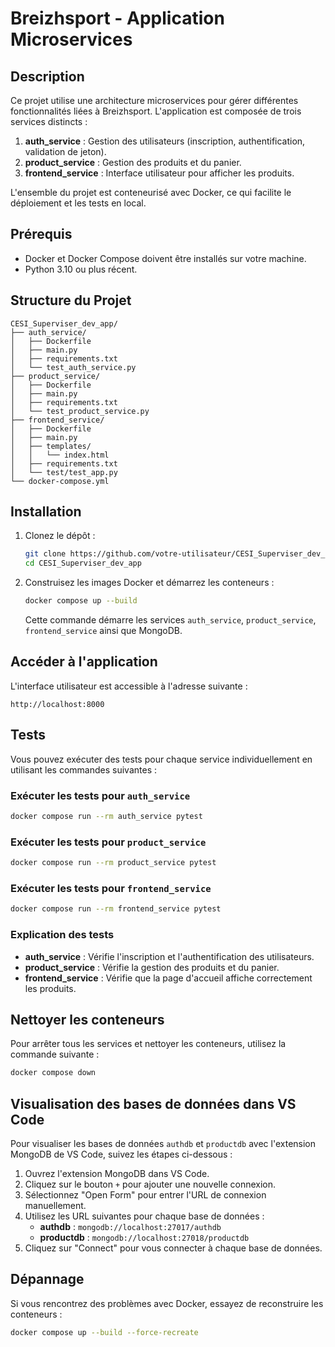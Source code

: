 # Breizhsport - Application Microservices

## Description

Ce projet utilise une architecture microservices pour gérer différentes fonctionnalités liées à Breizhsport. L'application est composée de trois services distincts :

1. **auth_service** : Gestion des utilisateurs (inscription, authentification, validation de jeton).
2. **product_service** : Gestion des produits et du panier.
3. **frontend_service** : Interface utilisateur pour afficher les produits.

L'ensemble du projet est conteneurisé avec Docker, ce qui facilite le déploiement et les tests en local.

## Prérequis

- Docker et Docker Compose doivent être installés sur votre machine.
- Python 3.10 ou plus récent.

## Structure du Projet

```
CESI_Superviser_dev_app/
├── auth_service/
│   ├── Dockerfile
│   ├── main.py
│   ├── requirements.txt
│   └── test_auth_service.py
├── product_service/
│   ├── Dockerfile
│   ├── main.py
│   ├── requirements.txt
│   └── test_product_service.py
├── frontend_service/
│   ├── Dockerfile
│   ├── main.py
│   ├── templates/
│   │   └── index.html
│   ├── requirements.txt
│   └── test/test_app.py
└── docker-compose.yml
```

## Installation

1. Clonez le dépôt :

   ```bash
   git clone https://github.com/votre-utilisateur/CESI_Superviser_dev_app.git
   cd CESI_Superviser_dev_app
   ```

2. Construisez les images Docker et démarrez les conteneurs :

   ```bash
   docker compose up --build
   ```

   Cette commande démarre les services `auth_service`, `product_service`, `frontend_service` ainsi que MongoDB.

## Accéder à l'application

L'interface utilisateur est accessible à l'adresse suivante :

```
http://localhost:8000
```

## Tests

Vous pouvez exécuter des tests pour chaque service individuellement en utilisant les commandes suivantes :

### Exécuter les tests pour `auth_service`

```bash
docker compose run --rm auth_service pytest
```

### Exécuter les tests pour `product_service`

```bash
docker compose run --rm product_service pytest
```

### Exécuter les tests pour `frontend_service`

```bash
docker compose run --rm frontend_service pytest
```

### Explication des tests

- **auth_service** : Vérifie l'inscription et l'authentification des utilisateurs.
- **product_service** : Vérifie la gestion des produits et du panier.
- **frontend_service** : Vérifie que la page d'accueil affiche correctement les produits.

## Nettoyer les conteneurs

Pour arrêter tous les services et nettoyer les conteneurs, utilisez la commande suivante :

```bash
docker compose down
```

## Visualisation des bases de données dans VS Code

Pour visualiser les bases de données `authdb` et `productdb` avec l'extension MongoDB de VS Code, suivez les étapes ci-dessous :

1. Ouvrez l'extension MongoDB dans VS Code.
2. Cliquez sur le bouton `+` pour ajouter une nouvelle connexion.
3. Sélectionnez "Open Form" pour entrer l'URL de connexion manuellement.
4. Utilisez les URL suivantes pour chaque base de données :
   - **authdb** : `mongodb://localhost:27017/authdb`
   - **productdb** : `mongodb://localhost:27018/productdb`
5. Cliquez sur "Connect" pour vous connecter à chaque base de données.


## Dépannage

Si vous rencontrez des problèmes avec Docker, essayez de reconstruire les conteneurs :

```bash
docker compose up --build --force-recreate
```
